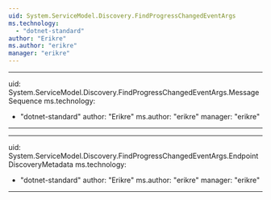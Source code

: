 ```yaml
---
uid: System.ServiceModel.Discovery.FindProgressChangedEventArgs
ms.technology: 
  - "dotnet-standard"
author: "Erikre"
ms.author: "erikre"
manager: "erikre"
---
```


---
uid: System.ServiceModel.Discovery.FindProgressChangedEventArgs.MessageSequence
ms.technology: 
  - "dotnet-standard"
author: "Erikre"
ms.author: "erikre"
manager: "erikre"
---

---
uid: System.ServiceModel.Discovery.FindProgressChangedEventArgs.EndpointDiscoveryMetadata
ms.technology: 
  - "dotnet-standard"
author: "Erikre"
ms.author: "erikre"
manager: "erikre"
---
